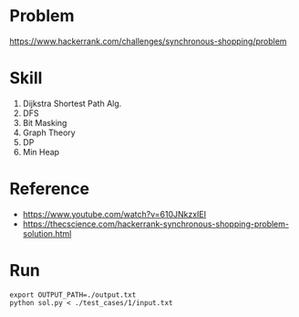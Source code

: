# Problem
https://www.hackerrank.com/challenges/synchronous-shopping/problem


# Skill
1. Dijkstra Shortest Path Alg.
2. DFS
3. Bit Masking
4. Graph Theory
5. DP
6. Min Heap


# Reference
- https://www.youtube.com/watch?v=610JNkzxIEI
- https://thecscience.com/hackerrank-synchronous-shopping-problem-solution.html

# Run
```
export OUTPUT_PATH=./output.txt
python sol.py < ./test_cases/1/input.txt
```